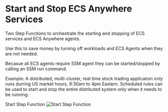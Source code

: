 # Start and Stop ECS Anywhere Services
Two Step Functions to orchestrate the starting and stopping of ECS services and ECS Anywhere agents.

Use this to save money by turning off workloads and ECS Agents when they are not needed.

Becasue all ECS agents require SSM agent they can be started/stopped by calling an SSM run command.

Example: A distributed, multi-cluster, real time stock trading applicatoin only runs durring US market hours, 9:30am to 4pm Eastern. Scheduled rules can be used to start and stop the entire distrbuted system only when it needs to be running.

Start Step Function
![Start Step Function](metadata/Start-ECS-Agent-DesignMode.jpg)
